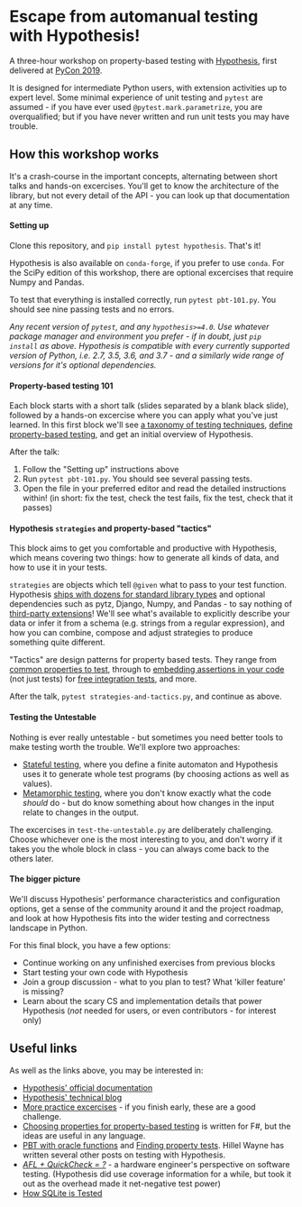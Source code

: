 # Escape from automanual testing with Hypothesis!

A three-hour workshop on property-based testing with [Hypothesis](https://hypothesis.works),
first delivered at [PyCon 2019](https://us.pycon.org/2019/schedule/presentation/91/).

It is designed for intermediate Python users, with extension activities up to expert level.
Some minimal experience of unit testing and `pytest` are assumed - if you have ever used
`@pytest.mark.parametrize`, you are overqualified; but if you have never written and run
unit tests you may have trouble.


## How this workshop works

It's a crash-course in the important concepts, alternating between short talks and
hands-on excercises.  You'll get to know the architecture of the library, but not
every detail of the API - you can look up that documentation at any time.


#### Setting up

Clone this repository, and `pip install pytest hypothesis`.  That's it!

Hypothesis is also available on `conda-forge`, if you prefer to use `conda`.
For the SciPy edition of this workshop, there are optional excercises that
require Numpy and Pandas.

To test that everything is installed correctly, run `pytest pbt-101.py`.
You should see nine passing tests and no errors.

*Any recent version of `pytest`, and any `hypothesis>=4.0`.
Use whatever package manager and environment you prefer - if in doubt,
just `pip install` as above.  Hypothesis is compatible with every currently
supported version of Python, i.e. 2.7, 3.5, 3.6, and 3.7 - and a similarly
wide range of versions for it's optional dependencies.*


#### Property-based testing 101

Each block starts with a short talk (slides separated by a blank black slide),
followed by a hands-on excercise where you can apply what you've just learned.
In this first block we'll see
[a taxonomy of testing techniques](https://www.hillelwayne.com/post/a-bunch-of-tests/),
[define property-based testing](https://hypothesis.works/articles/what-is-property-based-testing/),
 and get an initial overview of Hypothesis.

After the talk:

1. Follow the "Setting up" instructions above
2. Run `pytest pbt-101.py`.  You should see several passing tests.
3. Open the file in your preferred editor and read the detailed instructions within!
   (in short: fix the test, check the test fails, fix the test, check that it passes)


#### Hypothesis `strategies` and property-based "tactics"

This block aims to get you comfortable and productive with Hypothesis, which means
covering two things: how to generate all kinds of data, and how to use it in your tests.

`strategies` are objects which tell `@given` what to pass to your test function.
Hypothesis [ships with dozens for standard library types](https://hypothesis.readthedocs.io/en/latest/data.html)
and optional dependencies such as pytz, Django, Numpy, and Pandas - to say nothing of
[third-party extensions](https://hypothesis.readthedocs.io/en/latest/strategies.html)!
We'll see what's available to explicitly describe your data or infer it from a schema
(e.g. strings from a regular expression), and how you can combine, compose and adjust
strategies to produce something quite different.

"Tactics" are design patterns for property based tests.  They range from
[common properties to test](https://fsharpforfunandprofit.com/posts/property-based-testing-2/),
through to [embedding assertions in your code](https://blog.regehr.org/archives/1091)
(not just tests) for [free integration tests](https://www.hillelwayne.com/post/pbt-contracts/),
and more.

After the talk, `pytest strategies-and-tactics.py`, and continue as above.


#### Testing the Untestable

Nothing is ever really untestable - but sometimes you need better tools to make
testing worth the trouble.  We'll explore two approaches:

- [Stateful testing](https://hypothesis.works/articles/rule-based-stateful-testing/),
  where you define a finite automaton and Hypothesis uses it to generate whole test
  programs (by choosing actions as well as values).
- [Metamorphic testing](https://www.hillelwayne.com/post/metamorphic-testing/),
  where you don't know exactly what the code *should* do - but do know something
  about how changes in the input relate to changes in the output.

The excercises in `test-the-untestable.py` are deliberately challenging.  Choose
whichever one is the most interesting to you, and don't worry if it takes you the
whole block in class - you can always come back to the others later.


#### The bigger picture

We'll discuss Hypothesis' performance characteristics and configuration options,
get a sense of the community around it and the project roadmap, and look at how
Hypothesis fits into the wider testing and correctness landscape in Python.

For this final block, you have a few options:

- Continue working on any unfinished exercises from previous blocks
- Start testing your own code with Hypothesis
- Join a group discussion - what to you plan to test?  What 'killer feature'
  is missing?
- Learn about the scary CS and implementation details that power Hypothesis
  (*not* needed for users, or even contributors - for interest only)


## Useful links

As well as the links above, you may be interested in:

- [Hypothesis' official documentation](https://hypothesis.readthedocs.io/)
- [Hypothesis' technical blog](https://hypothesis.works/articles/technical/)
- [More practice excercises](https://github.com/DRmacIver/hypothesis-training) -
  if you finish early, these are a good challenge.
- [Choosing properties for property-based testing](https://fsharpforfunandprofit.com/posts/property-based-testing-2/)
  is written for F#, but the ideas are useful in any language.
- [PBT with oracle functions](https://www.hillelwayne.com/post/hypothesis-oracles/)
  and [Finding property tests](https://www.hillelwayne.com/post/contract-examples/).
  Hillel Wayne has written several other posts on testing with Hypothesis.
- [*AFL + QuickCheck = ?*](https://danluu.com/testing/) - a hardware engineer's
  perspective on software testing.  (Hypothesis did use coverage information for
  a while, but took it out as the overhead made it net-negative test power)
- [How SQLite is Tested](https://www.sqlite.org/testing.html)
